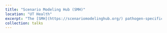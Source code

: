 ```yaml
---
title: "Scenario Modeling Hub (SMH)"
location: "UT Health"
excerpt: "The [SMH](https://scenariomodelinghub.org/) pathogen-specific projections provide real-time modeling evidence aiming to support ongoing public health needs. SMH currently produces projections for COVID-19, seasonal influenza, and Respiratory Syncytial Virus (RSV), each addressing different public health questions and uncertainties.<br/><img src='https://raw.githubusercontent.com/bikaiming93/bikaiming93.github.io/master/images/Re3.png?raw=true' alt='Digital Twin Project Image'>"
collection: talks
---
```

